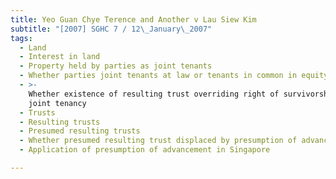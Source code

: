 ```yaml
---
title: Yeo Guan Chye Terence and Another v Lau Siew Kim
subtitle: "[2007] SGHC 7 / 12\_January\_2007"
tags:
  - Land
  - Interest in land
  - Property held by parties as joint tenants
  - Whether parties joint tenants at law or tenants in common in equity
  - >-
    Whether existence of resulting trust overriding right of survivorship in
    joint tenancy
  - Trusts
  - Resulting trusts
  - Presumed resulting trusts
  - Whether presumed resulting trust displaced by presumption of advancement
  - Application of presumption of advancement in Singapore

---
```


